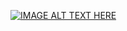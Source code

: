 [![IMAGE ALT TEXT HERE](https://img.youtube.com/vi/vrjaMnJcEUM/0.jpg)](https://www.youtube.com/watch?v=vrjaMnJcEUM&t=1 "Code Review")
